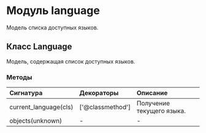 # Модуль language

Модель списка доступных языков.

## Класс Language

Модель, содержащая список доступных языков.

### Методы

| Сигнатура             | Декораторы       | Описание                  |
| :-------------------- | :--------------- | :------------------------ |
| current_language(cls) | ['@classmethod'] | Получение текущего языка. |
| objects(unknown)      | -                | -                         |